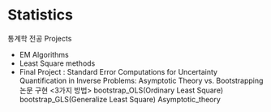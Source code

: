 # Statistics

 통계학 전공 Projects
 
 - EM Algorithms
 - Least Square methods
 - Final Project : Standard Error Computations for Uncertainty Quantification in
Inverse Problems: Asymptotic Theory vs. Bootstrapping 논문 구현
<3가지 방법>
bootstrap_OLS(Ordinary Least Square)
bootstrap_GLS(Generalize Least Square)
Asymptotic_theory
